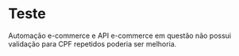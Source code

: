 # Teste
Automação e-commerce e API
e-commerce em questão não possui validação para CPF repetidos poderia ser melhoria.
